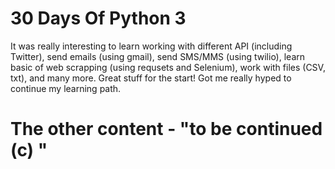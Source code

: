 # 30 Days Of Python 3 

It was really interesting to learn working with different API (including Twitter), send emails (using gmail), send SMS/MMS (using twilio), learn basic of web scrapping (using requsets and Selenium), work with files (CSV, txt), and many more. Great stuff for the start! Got me really hyped to continue my learning path.

# The other content - "to be continued (c) "
